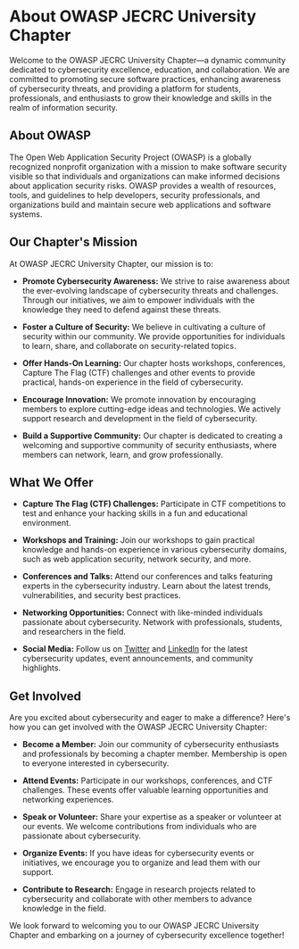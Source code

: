 # About OWASP JECRC University Chapter

Welcome to the OWASP JECRC University Chapter—a dynamic community dedicated to cybersecurity excellence, education, and collaboration. We are committed to promoting secure software practices, enhancing awareness of cybersecurity threats, and providing a platform for students, professionals, and enthusiasts to grow their knowledge and skills in the realm of information security.

## About OWASP

The Open Web Application Security Project (OWASP) is a globally recognized nonprofit organization with a mission to make software security visible so that individuals and organizations can make informed decisions about application security risks. OWASP provides a wealth of resources, tools, and guidelines to help developers, security professionals, and organizations build and maintain secure web applications and software systems.

## Our Chapter's Mission

At OWASP JECRC University Chapter, our mission is to:

- **Promote Cybersecurity Awareness:** We strive to raise awareness about the ever-evolving landscape of cybersecurity threats and challenges. Through our initiatives, we aim to empower individuals with the knowledge they need to defend against these threats.

- **Foster a Culture of Security:** We believe in cultivating a culture of security within our community. We provide opportunities for individuals to learn, share, and collaborate on security-related topics.

- **Offer Hands-On Learning:** Our chapter hosts workshops, conferences, Capture The Flag (CTF) challenges and other events to provide practical, hands-on experience in the field of cybersecurity.

- **Encourage Innovation:** We promote innovation by encouraging members to explore cutting-edge ideas and technologies. We actively support research and development in the field of cybersecurity.

- **Build a Supportive Community:** Our chapter is dedicated to creating a welcoming and supportive community of security enthusiasts, where members can network, learn, and grow professionally.

## What We Offer

- **Capture The Flag (CTF) Challenges:** Participate in CTF competitions to test and enhance your hacking skills in a fun and educational environment.

- **Workshops and Training:** Join our workshops to gain practical knowledge and hands-on experience in various cybersecurity domains, such as web application security, network security, and more.

- **Conferences and Talks:** Attend our conferences and talks featuring experts in the cybersecurity industry. Learn about the latest trends, vulnerabilities, and security best practices.

- **Networking Opportunities:** Connect with like-minded individuals passionate about cybersecurity. Network with professionals, students, and researchers in the field.

- **Social Media:** Follow us on [Twitter](link-to-twitter) and [LinkedIn](link-to-linkedin) for the latest cybersecurity updates, event announcements, and community highlights.

## Get Involved

Are you excited about cybersecurity and eager to make a difference? Here's how you can get involved with the OWASP JECRC University Chapter:

- **Become a Member:** Join our community of cybersecurity enthusiasts and professionals by becoming a chapter member. Membership is open to everyone interested in cybersecurity.

- **Attend Events:** Participate in our workshops, conferences, and CTF challenges. These events offer valuable learning opportunities and networking experiences.

- **Speak or Volunteer:** Share your expertise as a speaker or volunteer at our events. We welcome contributions from individuals who are passionate about cybersecurity.

- **Organize Events:** If you have ideas for cybersecurity events or initiatives, we encourage you to organize and lead them with our support.

- **Contribute to Research:** Engage in research projects related to cybersecurity and collaborate with other members to advance knowledge in the field.

We look forward to welcoming you to our OWASP JECRC University Chapter and embarking on a journey of cybersecurity excellence together!

